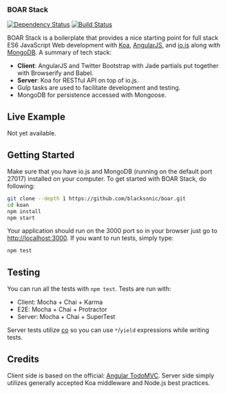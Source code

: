### BOAR Stack
[![Dependency Status](https://david-dm.org/blacksonic/gulp-tasks-example.svg)](https://david-dm.org/blacksonic/gulp-tasks-example)
[![Build Status](https://api.travis-ci.org/blacksonic/gulp-tasks-example.svg?branch=master)](https://travis-ci.org/blacksonic/gulp-tasks-example)

BOAR Stack is a boilerplate that provides a nice starting point for full stack ES6 JavaScript Web development with [Koa](http://koajs.com/), [AngularJS](http://angularjs.org/), and [io.js](http://www.iojs.org/) along with [MongoDB](https://www.mongodb.org/). A summary of tech stack:
* **Client**: AngularJS and Twitter Bootstrap with Jade partials put together with Browserify and Babel.
* **Server**: Koa for RESTful API on top of io.js.
* Gulp tasks are used to facilitate development and testing.
* MongoDB for persistence accessed with Mongoose.

## Live Example
Not yet available.

## Getting Started
Make sure that you have io.js and MongoDB (running on the default port 27017) installed on your computer. To get started with BOAR Stack, do following:

```bash
git clone --depth 1 https://github.com/blacksonic/boar.git
cd koan
npm install
npm start
```

Your application should run on the 3000 port so in your browser just go to [http://localhost:3000](http://localhost:3000). If you want to run tests, simply type:

```bash
npm test
```

## Testing
You can run all the tests with `npm test`. Tests are run with:
* Client: Mocha + Chai + Karma
* E2E: Mocha + Chai + Protractor
* Server: Mocha + Chai + SuperTest

Server tests utilize [co](https://github.com/tj/co) so you can use `*`/`yield` expressions while writing tests.

## Credits
Client side is based on the official: [Angular TodoMVC](http://todomvc.com/examples/angularjs/). Server side simply utilizes generally accepted Koa middleware and Node.js best practices.